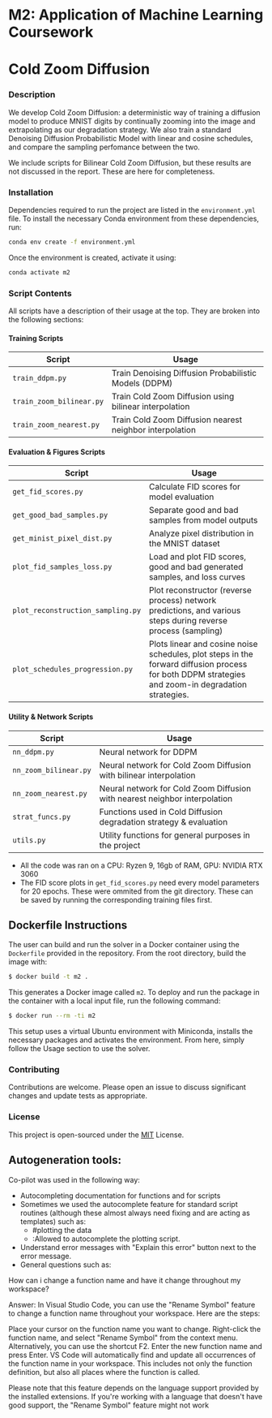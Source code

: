 # M2: Application of Machine Learning Coursework
# Cold Zoom Diffusion


### Description
We develop Cold Zoom Diffusion: a deterministic way of training a diffusion model to produce MNIST digits by continually zooming into the image and extrapolating as our degradation strategy. We also train a standard Denoising Diffusion Probabilistic Model with linear and cosine schedules, and compare the sampling perfomance between the two.


We include scripts for Bilinear Cold Zoom Diffusion, but these results are not discussed in the report. These are here for completeness.



### Installation
Dependencies required to run the project are listed in the `environment.yml` file. To install the necessary Conda environment from these dependencies, run:
```bash
conda env create -f environment.yml
```

Once the environment is created, activate it using:

```bash
conda activate m2
```

### Script Contents
All scripts have a description of their usage at the top. They are broken into the following sections:



#### Training Scripts
| Script                    | Usage                                                                    |
|---------------------------|--------------------------------------------------------------------------|
| `train_ddpm.py`           | Train Denoising Diffusion Probabilistic Models (DDPM)      |
| `train_zoom_bilinear.py`  | Train Cold Zoom Diffusion using bilinear interpolation |
| `train_zoom_nearest.py`   | Train Cold Zoom Diffusion nearest neighbor interpolation |

#### Evaluation & Figures Scripts
| Script                    | Usage                                                                    |
|---------------------------|--------------------------------------------------------------------------|
| `get_fid_scores.py`       | Calculate FID scores for model evaluation                      |
| `get_good_bad_samples.py` | Separate good and bad samples from model outputs               |
| `get_minist_pixel_dist.py`| Analyze pixel distribution in the MNIST dataset                 |
| `plot_fid_samples_loss.py` | Load and plot FID scores, good and bad generated samples, and loss curves   |
| `plot_reconstruction_sampling.py` | Plot reconstructor (reverse process) network predictions, and various steps during reverse process (sampling)          |
| `plot_schedules_progression.py` | Plots linear and cosine noise schedules, plot steps in the forward diffusion process for both DDPM strategies and zoom-in degradation strategies.        |

#### Utility & Network Scripts
| Script                    | Usage                                                                    |
|---------------------------|--------------------------------------------------------------------------|
| `nn_ddpm.py`              | Neural network  for DDPM                                           |
| `nn_zoom_bilinear.py`     | Neural network  for Cold Zoom Diffusion with bilinear interpolation    |
| `nn_zoom_nearest.py`      | Neural network  for Cold Zoom Diffusion with nearest neighbor interpolation |
| `strat_funcs.py`          | Functions used in Cold Diffusion degradation strategy & evaluation                     |
| `utils.py`                | Utility functions for general purposes in the project                    |



- All the code was ran on a CPU: Ryzen 9, 16gb of RAM, GPU: NVIDIA RTX 3060
- The FID score plots in `get_fid_scores.py` need every model parameters for 20 epochs. These were ommited from the git directory. These can be saved by running the corresponding training files first.


## Dockerfile Instructions
The user can build and run the solver in a Docker container using the `Dockerfile` provided in the repository. From the root directory, build the image with:

```bash
$ docker build -t m2 .
```

This generates a Docker image called `m2`. To deploy and run the package in the container with a local input file, run the following command:

```bash
$ docker run --rm -ti m2
```

This setup uses a virtual Ubuntu environment with Miniconda, installs the necessary packages and activates the environment. From here, simply follow the Usage section to use the solver.




### Contributing

Contributions are welcome. Please open an issue to discuss significant changes and update tests as appropriate.

### License
This project is open-sourced under the [MIT](https://choosealicense.com/licenses/mit/) License.

## Autogeneration tools:
Co-pilot was used in the following way:
- Autocompleting documentation for functions and for scripts
- Sometimes we used the autocomplete feature for standard script routines (although these almost always need fixing and are acting as templates) such as:
    - #plotting the data
    - :Allowed to autocomplete the plotting script.
- Understand error messages with "Explain this error" button next to the error message.
- General questions such as:

How can i change a function name and have it change throughout my workspace?

Answer: In Visual Studio Code, you can use the "Rename Symbol" feature to change a function name throughout your workspace. Here are the steps:

Place your cursor on the function name you want to change.
Right-click the function name, and select "Rename Symbol" from the context menu. Alternatively, you can use the shortcut F2.
Enter the new function name and press Enter.
VS Code will automatically find and update all occurrences of the function name in your workspace. This includes not only the function definition, but also all places where the function is called.

Please note that this feature depends on the language support provided by the installed extensions. If you're working with a language that doesn't have good support, the "Rename Symbol" feature might not work
